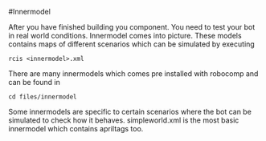 #Innermodel

After you have finished building you component. You need to test your bot in real world conditions. Innermodel comes into picture. These models contains maps of different scenarios which can be simulated by executing

	rcis <innermodel>.xml

There are many innermodels which comes pre installed with robocomp and can be found in

	cd files/innermodel

Some innermodels are specific to certain scenarios where the bot can be simulated to check how it behaves. simpleworld.xml is the most basic innermodel which contains apriltags too.

